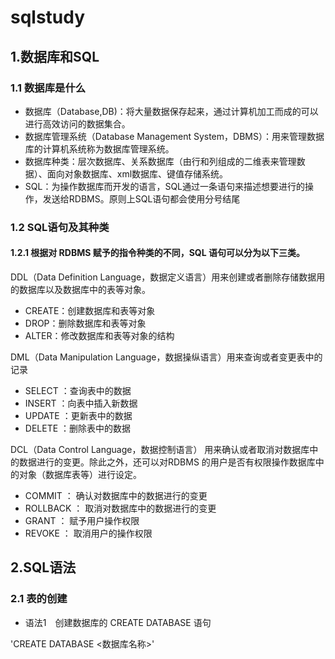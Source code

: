 # sqlstudy
## 1.数据库和SQL
### 1.1 数据库是什么
- 数据库（Database,DB)：将大量数据保存起来，通过计算机加工而成的可以进行高效访问的数据集合。
- 数据库管理系统（Database Management System，DBMS）：用来管理数据库的计算机系统称为数据库管理系统。
- 数据库种类：层次数据库、关系数据库（由行和列组成的二维表来管理数据）、面向对象数据库、xml数据库、键值存储系统。
- SQL：为操作数据库而开发的语言，SQL通过一条语句来描述想要进行的操作，发送给RDBMS。原则上SQL语句都会使用分号结尾

### 1.2 SQL语句及其种类
#### 1.2.1 根据对 RDBMS 赋予的指令种类的不同，SQL 语句可以分为以下三类。
DDL（Data Definition Language，数据定义语言）用来创建或者删除存储数据用的数据库以及数据库中的表等对象。
 - CREATE：创建数据库和表等对象
 - DROP：删除数据库和表等对象
 - ALTER：修改数据库和表等对象的结构

DML（Data Manipulation Language，数据操纵语言）用来查询或者变更表中的记录
- SELECT ：查询表中的数据
- INSERT ：向表中插入新数据
- UPDATE ：更新表中的数据
- DELETE ：删除表中的数据

DCL（Data Control Language，数据控制语言） 用来确认或者取消对数据库中的数据进行的变更。除此之外，还可以对RDBMS 的用户是否有权限操作数据库中的对象（数据库表等）进行设定。
- COMMIT ： 确认对数据库中的数据进行的变更
- ROLLBACK ： 取消对数据库中的数据进行的变更
- GRANT ： 赋予用户操作权限
- REVOKE ： 取消用户的操作权限

## 2.SQL语法
### 2.1 表的创建
- 语法1　创建数据库的 CREATE DATABASE 语句

'CREATE DATABASE <数据库名称>'
